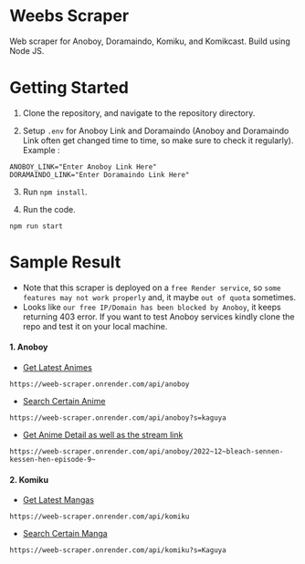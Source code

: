 # Weebs Scraper

Web scraper for Anoboy, Doramaindo, Komiku, and Komikcast. Build using Node JS.

# Getting Started

1. Clone the repository, and navigate to the repository directory.

2. Setup `.env` for Anoboy Link and Doramaindo (Anoboy and Doramaindo Link often get changed time to time, so make sure to check it regularly). Example : 
```
ANOBOY_LINK="Enter Anoboy Link Here"
DORAMAINDO_LINK="Enter Doramaindo Link Here"
```

3. Run `npm install`.

4. Run the code.
```
npm run start
```

# Sample Result

- Note that this scraper is deployed on a `free Render service`, so `some features may not work properly` and, it maybe `out of quota` sometimes.
- Looks like `our free IP/Domain has been blocked by Anoboy`, it keeps returning 403 error. If you want to test Anoboy services kindly clone the repo and test it on your local machine.

#### 1. Anoboy
  - [Get Latest Animes](https://weeb-scraper.onrender.com/api/anoboy)
  ```
  https://weeb-scraper.onrender.com/api/anoboy
  ```
  - [Search Certain Anime](https://weeb-scraper.onrender.com/api/anoboy?s=kaguya)
  ```
  https://weeb-scraper.onrender.com/api/anoboy?s=kaguya
  ```
  - [Get Anime Detail as well as the stream link](https://weeb-scraper.onrender.com/api/anoboy/2022~12~bleach-sennen-kessen-hen-episode-9~)
  ```
  https://weeb-scraper.onrender.com/api/anoboy/2022~12~bleach-sennen-kessen-hen-episode-9~
  ```
  
  
#### 2. Komiku
  - [Get Latest Mangas](https://weeb-scraper.onrender.com/api/komiku)
  ```
  https://weeb-scraper.onrender.com/api/komiku
  ```
  - [Search Certain Manga](https://weeb-scraper.onrender.com/api/komiku?s=Kaguya)
  ```
  https://weeb-scraper.onrender.com/api/komiku?s=Kaguya
  ```